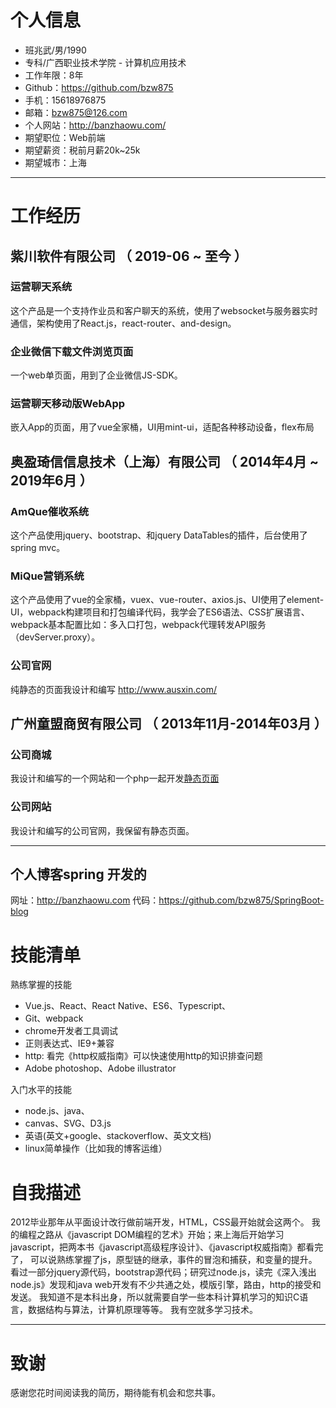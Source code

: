 # 个人信息

 - 班兆武/男/1990 
 - 专科/广西职业技术学院 - 计算机应用技术 
 - 工作年限：8年
 - Github：https://github.com/bzw875
 - 手机：15618976875
 - 邮箱：bzw875@126.com
 - 个人网站：http://banzhaowu.com/
 - 期望职位：Web前端
 - 期望薪资：税前月薪20k~25k
 - 期望城市：上海

---

# 工作经历


## 紫川软件有限公司 （ 2019-06 ~ 至今 ）
### 运营聊天系统
这个产品是一个支持作业员和客户聊天的系统，使用了websocket与服务器实时通信，架构使用了React.js，react-router、and-design。

### 企业微信下载文件浏览页面
一个web单页面，用到了企业微信JS-SDK。

### 运营聊天移动版WebApp
嵌入App的页面，用了vue全家桶，UI用mint-ui，适配各种移动设备，flex布局


## 奥盈琦信信息技术（上海）有限公司 （ 2014年4月 ~ 2019年6月 ）

### AmQue催收系统 
这个产品使用jquery、bootstrap、和jquery DataTables的插件，后台使用了spring mvc。

### MiQue营销系统
这个产品使用了vue的全家桶，vuex、vue-router、axios.js、UI使用了element-UI，webpack构建项目和打包编译代码，我学会了ES6语法、CSS扩展语言、webpack基本配置比如：多入口打包，webpack代理转发API服务（devServer.proxy）。


### 公司官网
纯静态的页面我设计和编写 http://www.ausxin.com/

 
## 广州童盟商贸有限公司 （ 2013年11月-2014年03月 ）

### 公司商城  
我设计和编写的一个网站和一个php一起开发[静态页面](http://bzw875.github.io/BearWOW-Mall/)


###  公司网站
我设计和编写的公司官网，我保留有静态页面。


---

## 个人博客spring 开发的
网址：http://banzhaowu.com
代码：https://github.com/bzw875/SpringBoot-blog


# 技能清单

熟练掌握的技能
- Vue.js、React、React Native、ES6、Typescript、
- Git、webpack
- chrome开发者工具调试
- 正则表达式、IE9+兼容
- http: 看完《http权威指南》可以快速使用http的知识排查问题
- Adobe photoshop、Adobe illustrator

入门水平的技能
- node.js、java、
- canvas、SVG、D3.js
- 英语(英文+google、stackoverflow、英文文档)
- linux简单操作（比如我的博客运维）


# 自我描述
2012毕业那年从平面设计改行做前端开发，HTML，CSS最开始就会这两个。 我的编程之路从《javascript DOM编程的艺术》开始；来上海后开始学习javascript，把两本书《javascript高级程序设计》、《javascript权威指南》都看完了， 可以说熟练掌握了js，原型链的继承，事件的冒泡和捕获，和变量的提升。看过一部分jquery源代码，bootstrap源代码；研究过node.js，读完《深入浅出node.js》发现和java web开发有不少共通之处，模版引擎，路由，http的接受和发送。 我知道不是本科出身，所以就需要自学一些本科计算机学习的知识C语言，数据结构与算法，计算机原理等等。 我有空就多学习技术。


---

# 致谢
感谢您花时间阅读我的简历，期待能有机会和您共事。
